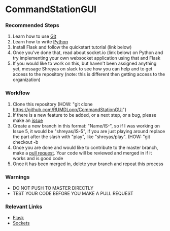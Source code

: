 CommandStationGUI
=================

### Recommended Steps

1. Learn how to use [Git](https://www.codecademy.com/learn/learn-git)
2. Learn how to write [Python](https://www.codecademy.com/learn/python)
2. Install Flask and follow the quickstart tutorial (link below)
3. Once you've done that, read about socket.io (link below) on Python and try implementing your own websocket application using that and Flask
4. If you would like to work on this, but haven't been assigned anything yet, message Shreyas on slack to see how you can help and to get access to the repository (note: this is different then getting access to the organization)

### Workflow
 
1. Clone this repository (HOW: "git clone https://github.com/RUMDLoop/CommandStationGUI")
2. If there is a new feature to be added, or a next step, or a bug, please make an [issue](https://help.github.com/articles/creating-an-issue/)
3. Create a new branch in this format: "Name/IS-<Issue Number>", so if I was working on Issue 5, it would be "shreyas/IS-5", if you are just playing around replace the part after the slash with "play", like "shreyas/play". (HOW: "git checkout -b <branch-name>
4. Once you are done and would like to contribute to the master branch, make a [pull request](https://help.github.com/articles/creating-a-pull-request/). Your code will be reviewed and merged in if it works and is good code
5. Once it has been merged in, delete your branch and repeat this process

### Warnings

* DO NOT PUSH TO MASTER DIRECTLY
* TEST YOUR CODE BEFORE YOU MAKE A PULL REQUEST

### Relevant Links

* [Flask](http://flask.pocoo.org/docs/0.10/quickstart/)
* [Sockets](http://python-socketio.readthedocs.org/en/latest/)
